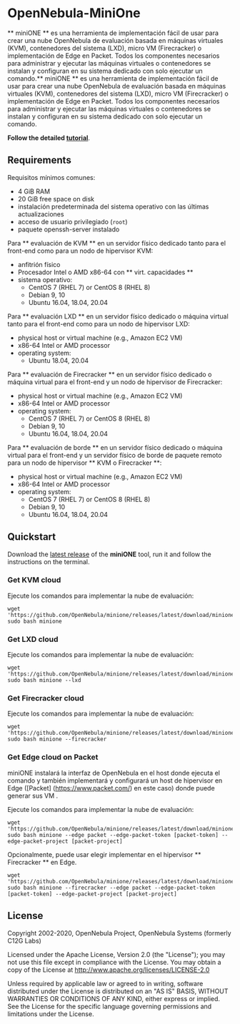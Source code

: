 # OpenNebula-MiniOne

** miniONE ** es una herramienta de implementación fácil de usar para crear una nube OpenNebula de evaluación basada en máquinas virtuales (KVM), contenedores del sistema (LXD), micro VM (Firecracker) o implementación de Edge en Packet. Todos los componentes necesarios para administrar y ejecutar las máquinas virtuales o contenedores se instalan y configuran en su sistema dedicado con solo ejecutar un comando.** miniONE ** es una herramienta de implementación fácil de usar para crear una nube OpenNebula de evaluación basada en máquinas virtuales (KVM), contenedores del sistema (LXD), micro VM (Firecracker) o implementación de Edge en Packet. Todos los componentes necesarios para administrar y ejecutar las máquinas virtuales o contenedores se instalan y configuran en su sistema dedicado con solo ejecutar un comando.

**Follow the detailed [tutorial](https://docs.opennebula.io/minione/)**.

## Requirements

Requisitos mínimos comunes:
- 4 GiB RAM
- 20 GiB free space on disk
- instalación predeterminada del sistema operativo con las últimas actualizaciones
- acceso de usuario privilegiado (`root`)
- paquete openssh-server instalado

Para ** evaluación de KVM ** en un servidor físico dedicado tanto para el front-end como para un nodo de hipervisor KVM:
- anfitrión físico
- Procesador Intel o AMD x86-64 con ** virt. capacidades **
- sistema operativo:
  - CentOS 7 (RHEL 7) or CentOS 8 (RHEL 8)
  - Debian 9, 10
  - Ubuntu 16.04, 18.04, 20.04

Para ** evaluación LXD ** en un servidor físico dedicado o máquina virtual tanto para el front-end como para un nodo de hipervisor LXD:
- physical host or virtual machine (e.g., Amazon EC2 VM)
- x86-64 Intel or AMD processor
- operating system:
  - Ubuntu 18.04, 20.04

Para ** evaluación de Firecracker ** en un servidor físico dedicado o máquina virtual para el front-end y un nodo de hipervisor de Firecracker:
- physical host or virtual machine (e.g., Amazon EC2 VM)
- x86-64 Intel or AMD processor
- operating system:
  - CentOS 7 (RHEL 7) or CentOS 8 (RHEL 8)
  - Debian 9, 10
  - Ubuntu 16.04, 18.04, 20.04

Para ** evaluación de borde ** en un servidor físico dedicado o máquina virtual para el front-end y un servidor físico de borde de paquete remoto para un nodo de hipervisor ** KVM o Firecracker **:

- physical host or virtual machine (e.g., Amazon EC2 VM)
- x86-64 Intel or AMD processor
- operating system:
  - CentOS 7 (RHEL 7) or CentOS 8 (RHEL 8)
  - Debian 9, 10
  - Ubuntu 16.04, 18.04, 20.04

## Quickstart

Download the [latest release](https://github.com/OpenNebula/minione/releases/latest) of the **miniONE** tool, run it and follow the instructions on the terminal.

### Get KVM cloud

Ejecute los comandos para implementar la nube de evaluación:

```
wget 'https://github.com/OpenNebula/minione/releases/latest/download/minione'
sudo bash minione
```

### Get LXD cloud

Ejecute los comandos para implementar la nube de evaluación:

```
wget 'https://github.com/OpenNebula/minione/releases/latest/download/minione'
sudo bash minione --lxd
```
### Get Firecracker cloud

Ejecute los comandos para implementar la nube de evaluación:

```
wget 'https://github.com/OpenNebula/minione/releases/latest/download/minione'
sudo bash minione --firecracker
```

### Get Edge cloud on Packet

miniONE instalará la interfaz de OpenNebula en el host donde ejecuta el comando y también implementará y configurará un host de hipervisor en Edge ([Packet] (https://www.packet.com/) en este caso) donde puede generar sus VM .

Ejecute los comandos para implementar la nube de evaluación:

```
wget 'https://github.com/OpenNebula/minione/releases/latest/download/minione'
sudo bash minione --edge packet --edge-packet-token [packet-token] --edge-packet-project [packet-project]
```

Opcionalmente, puede usar elegir implementar en el hipervisor ** Firecracker ** en Edge.

```
wget 'https://github.com/OpenNebula/minione/releases/latest/download/minione'
sudo bash minione --firecracker --edge packet --edge-packet-token [packet-token] --edge-packet-project [packet-project]
```

## License

Copyright 2002-2020, OpenNebula Project, OpenNebula Systems (formerly C12G Labs)

Licensed under the Apache License, Version 2.0 (the "License"); you may
not use this file except in compliance with the License. You may obtain
a copy of the License at http://www.apache.org/licenses/LICENSE-2.0

Unless required by applicable law or agreed to in writing, software
distributed under the License is distributed on an "AS IS" BASIS,
WITHOUT WARRANTIES OR CONDITIONS OF ANY KIND, either express or implied.
See the License for the specific language governing permissions and
limitations under the License.
